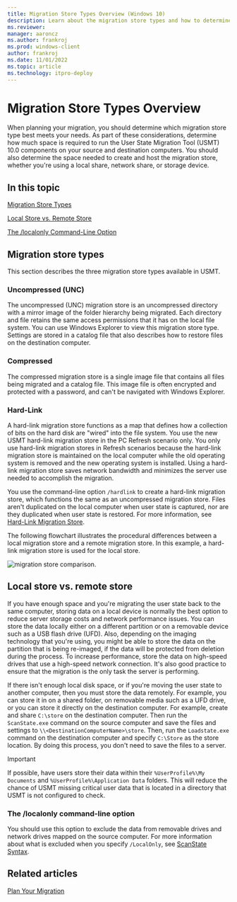 ```yaml
---
title: Migration Store Types Overview (Windows 10)
description: Learn about the migration store types and how to determine which migration store type best suits your needs.
ms.reviewer: 
manager: aaroncz
ms.author: frankroj
ms.prod: windows-client
author: frankroj
ms.date: 11/01/2022
ms.topic: article
ms.technology: itpro-deploy
---
```


# Migration Store Types Overview

When planning your migration, you should determine which migration store type best meets your needs. As part of these considerations, determine how much space is required to run the User State Migration Tool (USMT) 10.0 components on your source and destination computers. You should also determine the space needed to create and host the migration store, whether you're using a local share, network share, or storage device.

## In this topic

[Migration Store Types](#migration-store-types)

[Local Store vs. Remote Store](#local-store-vs-remote-store)

[The /localonly Command-Line Option](#the-localonly-command-line-option)

## Migration store types

This section describes the three migration store types available in USMT.

### Uncompressed (UNC)

The uncompressed (UNC) migration store is an uncompressed directory with a mirror image of the folder hierarchy being migrated. Each directory and file retains the same access permissions that it has on the local file system. You can use Windows Explorer to view this migration store type. Settings are stored in a catalog file that also describes how to restore files on the destination computer.

### Compressed

The compressed migration store is a single image file that contains all files being migrated and a catalog file. This image file is often encrypted and protected with a password, and can't be navigated with Windows Explorer.

### Hard-Link

A hard-link migration store functions as a map that defines how a collection of bits on the hard disk are "wired" into the file system. You use the new USMT hard-link migration store in the PC Refresh scenario only. You only use hard-link migration stores in Refresh scenarios because the hard-link migration store is maintained on the local computer while the old operating system is removed and the new operating system is installed. Using a hard-link migration store saves network bandwidth and minimizes the server use needed to accomplish the migration.

You use the command-line option `/hardlink` to create a hard-link migration store, which functions the same as an uncompressed migration store. Files aren't duplicated on the local computer when user state is captured, nor are they duplicated when user state is restored. For more information, see [Hard-Link Migration Store](usmt-hard-link-migration-store.md).

The following flowchart illustrates the procedural differences between a local migration store and a remote migration store. In this example, a hard-link migration store is used for the local store.

![migration store comparison.](images/dep-win8-l-usmt-migrationcomparemigstores.gif)

## Local store vs. remote store

If you have enough space and you're migrating the user state back to the same computer, storing data on a local device is normally the best option to reduce server storage costs and network performance issues. You can store the data locally either on a different partition or on a removable device such as a USB flash drive (UFD). Also, depending on the imaging technology that you're using, you might be able to store the data on the partition that is being re-imaged, if the data will be protected from deletion during the process. To increase performance, store the data on high-speed drives that use a high-speed network connection. It's also good practice to ensure that the migration is the only task the server is performing.

If there isn't enough local disk space, or if you're moving the user state to another computer, then you must store the data remotely. For example, you can store it in on a shared folder, on removable media such as a UFD drive, or you can store it directly on the destination computer. For example, create and share `C:\store` on the destination computer. Then run the `ScanState.exe` command on the source computer and save the files and settings to `\\<DestinationComputerName>\store`. Then, run the `Loadstate.exe` command on the destination computer and specify `C:\Store` as the store location. By doing this process, you don't need to save the files to a server.

> [!IMPORTANT]
> If possible, have users store their data within their `%UserProfile%\My Documents` and `%UserProfile%\Application Data` folders. This will reduce the chance of USMT missing critical user data that is located in a directory that USMT is not configured to check.

### The /localonly command-line option

You should use this option to exclude the data from removable drives and network drives mapped on the source computer. For more information about what is excluded when you specify `/LocalOnly`, see [ScanState Syntax](usmt-scanstate-syntax.md).

## Related articles

[Plan Your Migration](usmt-plan-your-migration.md)
